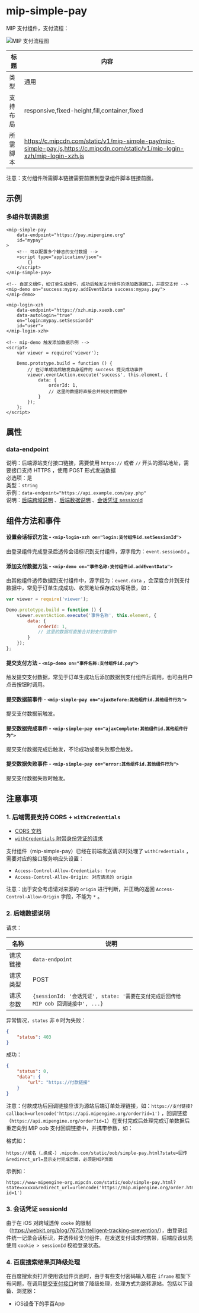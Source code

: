 # mip-simple-pay

MIP 支付组件，支付流程：

![MIP 支付流程图](https://user-images.githubusercontent.com/3872051/38978569-648ca01a-43ea-11e8-9042-1e1c414a89e1.png)

标题|内容
----|----
类型|通用
支持布局|responsive,fixed-height,fill,container,fixed
所需脚本|https://c.mipcdn.com/static/v1/mip-simple-pay/mip-simple-pay.js,https://c.mipcdn.com/static/v1/mip-login-xzh/mip-login-xzh.js

注意：支付组件所需脚本链接需要前置到登录组件脚本链接前面。

## 示例

### 多组件联调数据
```
<mip-simple-pay
    data-endpoint="https://pay.mipengine.org"
    id="mypay"
>
    <!-- 可以配置多个静态的支付数据 -->
    <script type="application/json">
        {}
    </script>
</mip-simple-pay>

<!-- 自定义组件，如订单生成组件，成功后触发支付组件的添加数据接口，并提交支付 -->
<mip-demo on="success:mypay.addEventData success:mypay.pay">
</mip-demo>

<mip-login-xzh
    data-endpoint="https://xzh.mip.xuexb.com"
    data-autologin="true"
    on="login:mypay.setSessionId"
    id="user">        
</mip-login-xzh>

<!-- mip-demo 触发添加数据示例 -->
<script>
    var viewer = require('viewer');

    Demo.prototype.build = function () {
        // 在订单成功后触发自身组件的 success 提交成功事件
        viewer.eventAction.execute('success', this.element, {
            data: {
                orderId: 1,
                // 这里的数据将直接合并到支付数据中
            }
        });
    };
</script>
```

## 属性
### data-endpoint

说明：后端源站支付接口链接，需要使用 `https://` 或者 `//` 开头的源站地址，需要接口支持 HTTPS ，使用 POST 形式发送数据  
必选项：是  
类型：`string`  
示例：`data-endpoint="https://api.example.com/pay.php"`  
说明：[后端跨域说明](#cors) 、[后端数据说明](#data) 、[会话凭证 sessionId](#sessionId)

## 组件方法和事件

#### 设置会话标识方法 - `<mip-login-xzh on="login:支付组件id.setSessionId">`

由登录组件完成登录后透传会话标识到支付组件，源字段为：`event.sessionId` 。

#### 添加支付数据方法 - `<mip-demo on="事件名称:支付组件id.addEventData">`

由其他组件透传数据到支付组件中，源字段为：`event.data` ，会深度合并到支付数据中，常见于订单生成成功、收货地址保存成功等场景，如：

```js
var viewer = require('viewer');

Demo.prototype.build = function () {
    viewer.eventAction.execute('事件名称', this.element, {
        data: {
            orderId: 1,
            // 这里的数据将直接合并到支付数据中
        }
    });
};
```

<a id="action-pay" href="#action-pay"></a>
#### 提交支付方法 - `<mip-demo on="事件名称:支付组件id.pay">`

触发提交支付数据，常见于订单生成功后添加数据到支付组件后调用，也可由用户点击按钮时调用。

#### 提交数据前事件 - `<mip-simple-pay on="ajaxBefore:其他组件id.其他组件行为">`
提交支付数据前触发。

#### 提交数据完成事件 - `<mip-simple-pay on="ajaxComplete:其他组件id.其他组件行为">`
提交支付数据完成后触发，不论成功或者失败都会触发。

#### 提交数据失败事件 - `<mip-simple-pay on="error:其他组件id.其他组件行为">`
提交支付数据失败时触发。

## 注意事项

<a id="cors" name="cors" href="#cors"></a>
### 1. 后端需要支持 CORS + `withCredentials`

- [CORS 文档](https://developer.mozilla.org/zh-CN/docs/Web/HTTP/Access_control_CORS)
- [`withCredentials` 附带身份凭证的请求](https://developer.mozilla.org/zh-CN/docs/Web/HTTP/Access_control_CORS#%E9%99%84%E5%B8%A6%E8%BA%AB%E4%BB%BD%E5%87%AD%E8%AF%81%E7%9A%84%E8%AF%B7%E6%B1%82)

支付组件（mip-simple-pay）已经在前端发送请求时处理了 `withCredentials` ，需要对应的接口服务响应头设置：

- `Access-Control-Allow-Credentials: true`
- `Access-Control-Allow-Origin: 对应请求的 origin`

注意：出于安全考虑请对来源的 `origin` 进行判断，并正确的返回 `Access-Control-Allow-Origin` 字段，不能为 `*` 。

<a id="data" name="data" href="#data"></a>
### 2. 后端数据说明

请求：

名称 | 说明
--- | ---
请求链接 | `data-endpoint`
请求类型 | POST
请求参数 | `{sessionId: '会话凭证', state: '需要在支付完成后回传给 MIP oob 回调链接中', ...}`

异常情况，`status` 非 `0` 时为失败：
```json
{
    "status": 403
}
```

成功：
```json
{
    "status": 0,
    "data": {
        "url": "https://付款链接"
    }
}
```

注意：付款成功后回调链接应该为源站后端订单处理链接，如：`https://支付链接?callback=urlencode('https://api.mipengine.org/order?id=1')` ，回调链接（`https://api.mipengine.org/order?id=1`）在支付完成后处理完成订单数据后重定向到 MIP oob 支付回调链接中，并携带参数，如：

格式如：
```
https://域名（.换成-）.mipcdn.com/static/oob/simple-pay.html?state=回传&redirect_url=显示支付完成页面，必须是MIP页面
```
示例如：
```
https://www-mipengine-org.mipcdn.com/static/oob/simple-pay.html?state=xxxxx&redirect_url=urlencode('https://mip.mipengine.org/order.html?id=1')
```

<a id="sessionId" name="sessionId" href="#sessionId"></a>
### 3. 会话凭证 sessionId

由于在 iOS 对跨域透传 `cooke` 的限制（<https://webkit.org/blog/7675/intelligent-tracking-prevention/>），由登录组件统一记录会话标识，并透传给支付组件，在发送支付请求时携带，后端应该优先使用 `cookie > sessionId` 校验登录状态。

### 4. 百度搜索结果页降级处理

在百度搜索页打开使用该组件页面时，由于有些支付密码输入框在 `iframe` 框架下有问题，在调用[提交支付接口](#action-pay)时做了降级处理，处理方式为跳转源站。包括以下设备、浏览器：

- iOS设备下的手百App